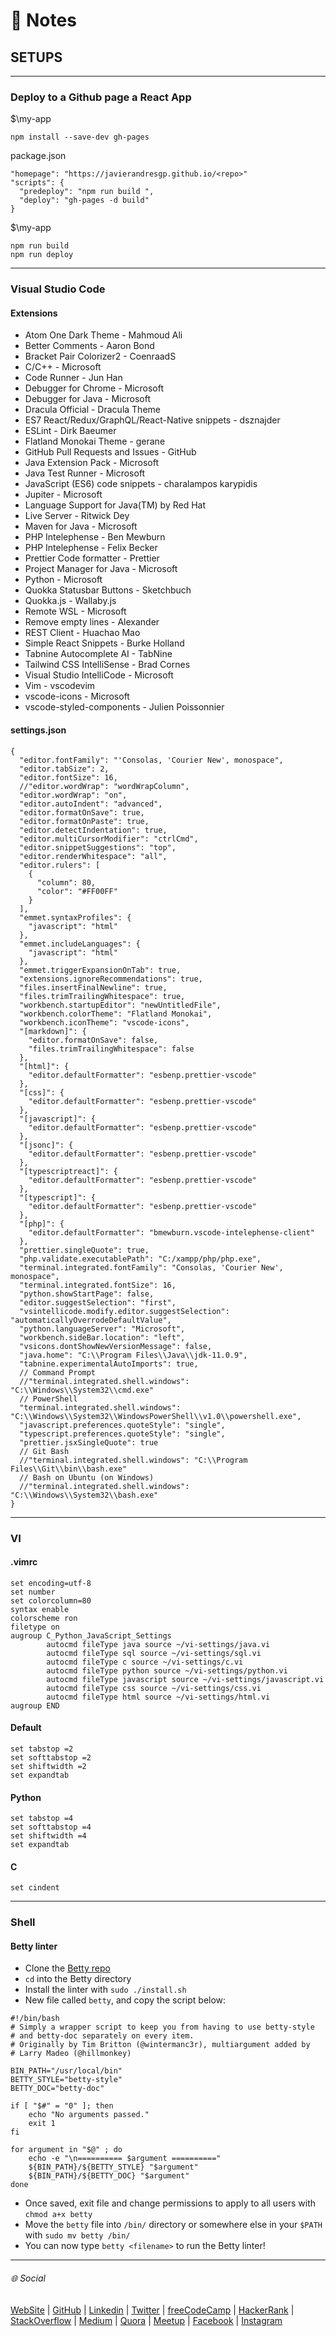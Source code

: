 # :memo: Notes
## SETUPS
- - -
###  Deploy to a Github page a React App
$\my-app
```
npm install --save-dev gh-pages
```

package.json
```
"homepage": "https://javierandresgp.github.io/<repo>"
"scripts": {
  "predeploy": "npm run build ",
  "deploy": "gh-pages -d build"
}
```

$\my-app
```
npm run build
npm run deploy
```
- - -
### Visual Studio Code
#### Extensions
* Atom One Dark Theme - Mahmoud Ali
* Better Comments - Aaron Bond
* Bracket Pair Colorizer2 - CoenraadS
* C/C++ - Microsoft
* Code Runner - Jun Han
* Debugger for Chrome - Microsoft
* Debugger for Java - Microsoft
* Dracula Official - Dracula Theme
* ES7 React/Redux/GraphQL/React-Native snippets - dsznajder
* ESLint - Dirk Baeumer
* Flatland Monokai Theme - gerane
* GitHub Pull Requests and Issues - GitHub
* Java Extension Pack - Microsoft
* Java Test Runner - Microsoft
* JavaScript (ES6) code snippets - charalampos karypidis
* Jupiter - Microsoft
* Language Support for Java(TM) by Red Hat
* Live Server - Ritwick Dey
* Maven for Java - Microsoft
* PHP Intelephense - Ben Mewburn
* PHP Intelephense - Felix Becker
* Prettier Code formatter - Prettier
* Project Manager for Java - Microsoft
* Python - Microsoft
* Quokka Statusbar Buttons - Sketchbuch
* Quokka.js - Wallaby.js
* Remote WSL - Microsoft
* Remove empty lines - Alexander
* REST Client - Huachao Mao
* Simple React Snippets - Burke Holland
* Tabnine Autocomplete AI - TabNine
* Tailwind CSS IntelliSense - Brad Cornes
* Visual Studio IntelliCode - Microsoft
* Vim - vscodevim
* vscode-icons - Microsoft
* vscode-styled-components - Julien Poissonnier
#### settings.json
```
{
  "editor.fontFamily": "'Consolas, 'Courier New', monospace",
  "editor.tabSize": 2,
  "editor.fontSize": 16,
  //"editor.wordWrap": "wordWrapColumn",
  "editor.wordWrap": "on",
  "editor.autoIndent": "advanced",
  "editor.formatOnSave": true,
  "editor.formatOnPaste": true,
  "editor.detectIndentation": true,
  "editor.multiCursorModifier": "ctrlCmd",
  "editor.snippetSuggestions": "top",
  "editor.renderWhitespace": "all",
  "editor.rulers": [
    {
      "column": 80,
      "color": "#FF00FF"
    }
  ],
  "emmet.syntaxProfiles": {
    "javascript": "html"
  },
  "emmet.includeLanguages": {
    "javascript": "html"
  },
  "emmet.triggerExpansionOnTab": true,
  "extensions.ignoreRecommendations": true,
  "files.insertFinalNewline": true,
  "files.trimTrailingWhitespace": true,
  "workbench.startupEditor": "newUntitledFile",
  "workbench.colorTheme": "Flatland Monokai",
  "workbench.iconTheme": "vscode-icons",
  "[markdown]": {
    "editor.formatOnSave": false,
    "files.trimTrailingWhitespace": false
  },
  "[html]": {
    "editor.defaultFormatter": "esbenp.prettier-vscode"
  },
  "[css]": {
    "editor.defaultFormatter": "esbenp.prettier-vscode"
  },
  "[javascript]": {
    "editor.defaultFormatter": "esbenp.prettier-vscode"
  },
  "[jsonc]": {
    "editor.defaultFormatter": "esbenp.prettier-vscode"
  },
  "[typescriptreact]": {
    "editor.defaultFormatter": "esbenp.prettier-vscode"
  },
  "[typescript]": {
    "editor.defaultFormatter": "esbenp.prettier-vscode"
  },
  "[php]": {
    "editor.defaultFormatter": "bmewburn.vscode-intelephense-client"
  },
  "prettier.singleQuote": true,
  "php.validate.executablePath": "C:/xampp/php/php.exe",
  "terminal.integrated.fontFamily": "Consolas, 'Courier New', monospace",
  "terminal.integrated.fontSize": 16,
  "python.showStartPage": false,
  "editor.suggestSelection": "first",
  "vsintellicode.modify.editor.suggestSelection": "automaticallyOverrodeDefaultValue",
  "python.languageServer": "Microsoft",
  "workbench.sideBar.location": "left",
  "vsicons.dontShowNewVersionMessage": false,
  "java.home": "C:\\Program Files\\Java\\jdk-11.0.9",
  "tabnine.experimentalAutoImports": true,
  // Command Prompt
  //"terminal.integrated.shell.windows": "C:\\Windows\\System32\\cmd.exe"
  // PowerShell
  "terminal.integrated.shell.windows": "C:\\Windows\\System32\\WindowsPowerShell\\v1.0\\powershell.exe",
  "javascript.preferences.quoteStyle": "single",
  "typescript.preferences.quoteStyle": "single",
  "prettier.jsxSingleQuote": true
  // Git Bash
  //"terminal.integrated.shell.windows": "C:\\Program Files\\Git\\bin\\bash.exe"
  // Bash on Ubuntu (on Windows)
  //"terminal.integrated.shell.windows": "C:\\Windows\\System32\\bash.exe"
}
```
- - -
### VI
#### .vimrc
```
set encoding=utf-8
set number
set colorcolumn=80
syntax enable
colorscheme ron
filetype on
augroup C_Python_JavaScript_Settings
        autocmd fileType java source ~/vi-settings/java.vi
        autocmd fileType sql source ~/vi-settings/sql.vi
        autocmd fileType c source ~/vi-settings/c.vi
        autocmd fileType python source ~/vi-settings/python.vi
        autocmd fileType javascript source ~/vi-settings/javascript.vi
        autocmd fileType css source ~/vi-settings/css.vi
        autocmd fileType html source ~/vi-settings/html.vi
augroup END
```
#### Default
```
set tabstop =2
set softtabstop =2
set shiftwidth =2
set expandtab
```
#### Python
```
set tabstop =4
set softtabstop =4
set shiftwidth =4
set expandtab
```
#### C
```set cindent```
- - -
### Shell
#### Betty linter
* Clone the [Betty repo](https://github.com/holbertonschool/Betty)
* ```cd``` into the Betty directory
* Install the linter with ```sudo ./install.sh```
* New file called ```betty```, and copy the script below:
```
#!/bin/bash
# Simply a wrapper script to keep you from having to use betty-style
# and betty-doc separately on every item.
# Originally by Tim Britton (@wintermanc3r), multiargument added by
# Larry Madeo (@hillmonkey)

BIN_PATH="/usr/local/bin"
BETTY_STYLE="betty-style"
BETTY_DOC="betty-doc"

if [ "$#" = "0" ]; then
    echo "No arguments passed."
    exit 1
fi

for argument in "$@" ; do
    echo -e "\n========== $argument =========="
    ${BIN_PATH}/${BETTY_STYLE} "$argument"
    ${BIN_PATH}/${BETTY_DOC} "$argument"
done
```
* Once saved, exit file and change permissions to apply to all users with ```chmod a+x betty```
* Move the ```betty``` file into ```/bin/``` directory or somewhere else in your ```$PATH``` with ```sudo mv betty /bin/```
* You can now type ```betty <filename>``` to run the Betty linter!
- - -
###### :globe_with_meridians: Social
[WebSite](https://www.javierandresgp.com)  |  [GitHub](https://github.com/javierandresgp/)  |  [Linkedin](https://www.linkedin.com/in/javierandresgp/)  |  [Twitter](https://twitter.com/javierandresgp0)  |  [freeCodeCamp](https://www.freecodecamp.org/javierandresgp)  |  [HackerRank](https://www.hackerrank.com/javierandresgp)  |  [StackOverflow](https://stackoverflow.com/users/13728583/javierandresgp)  |  [Medium](https://medium.com/@javierandresgp)  |  [Quora](https://es.quora.com/profile/Javier-Andr%C3%A9s-9)  |  [Meetup](https://www.meetup.com/es/members/305321275/)  |  [Facebook](https://www.facebook.com/javierandresgp0/)  |  [Instagram](https://www.instagram.com/javierandresgp/)

